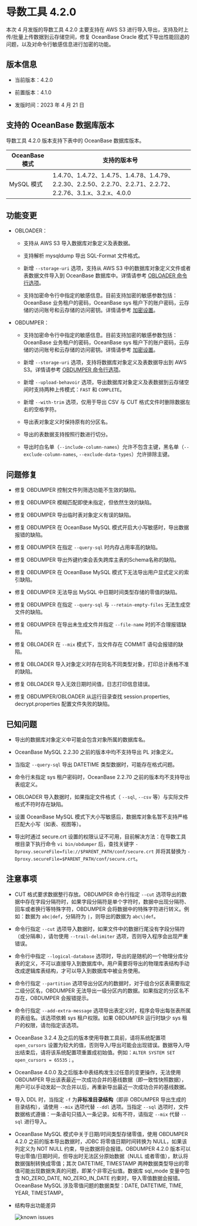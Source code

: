 # 导数工具 4.2.0 

本次 4 月发版的导数工具 4.2.0 主要支持在 AWS S3 进行导入导出，支持及时上传/批量上传数据到云存储空间，修复 OceanBase Oracle 模式下导出性能回退的问题，以及对命令行敏感信息进行加密的功能。

## 版本信息

* 当前版本：4.2.0

* 前置版本：4.1.0

* 发版时间：2023 年 4 月 21 日

## 支持的 OceanBase 数据库版本

导数工具 4.2.0 版本支持下表中的 OceanBase 数据库版本。


| OceanBase 模式|支持的版本号|
|-------------------------|--------------------------------------------------------------------------------------------------------|
| MySQL 模式  | 1.4.70、1.4.72、1.4.75、1.4.78、1.4.79、2.2.30、2.2.50、2.2.70、2.2.71、2.2.72、2.2.76、3.1.x、3.2.x、4.0.0 |



## 功能变更  

* OBLOADER：

  * 支持从 AWS S3 导入数据库对象定义及表数据。

  * 支持解析 mysqldump 导出 SQL-Format 文件格式。

  * 新增 `--storage-uri` 选项，支持从 AWS S3 中的数据库对象定义文件或者表数据文件导入到 OceanBase 数据库中。详情请参考 [OBLOADER 命令行选项](../../../5.OBLOADER/2.obloader-command-line-options.md)。

  * 支持加密命令行中指定的敏感信息。目前支持加密的敏感参数包括：OceanBase 业务租户的密码，OceanBase sys 租户下的账户密码，云存储的访问账号和云存储的访问密钥。详情请参考 [加密设置](../../../7.obloaderobdumper-encryption.md)。


* OBDUMPER：
  
  * 支持加密命令行中指定的敏感信息。目前支持加密的敏感参数包括：OceanBase 业务租户的密码，OceanBase sys 租户下的账户密码，云存储的访问账号和云存储的访问密钥。详情请参考 [加密设置](../../../7.obloaderobdumper-encryption.md)。
  
  * 新增 `--storage-uri` 选项，支持将数据库对象定义及表数据导出到 AWS S3。详情请参考 [OBDUMPER 命令行选项](../../../6.OBDUMPER/2.obdumper-command-line-options.md)。

  * 新增 `--upload-behavoir` 选项，导出数据库对象定义及表数据到云存储空间时支持两种上传模式：`FAST` 和 `COMPLETE`。

  * 新增 `--with-trim` 选项，仅用于导出 CSV 与 CUT 格式文件时删除数据左右的空格字符。

  * 导出表对象定义时保持原有的分区名。

  * 导出的表数据支持按照行数进行切分。

  * 导出时白名单（`--include-column-names`）允许不包含主键，黑名单（`--exclude-column-names`, `--exclude-data-types`）允许排除主键。
  


## 问题修复

* 修复 OBDUMPER 控制文件列筛选功能不生效的缺陷。

* 修复 OBDUMPER 模糊匹配即使未指定，但依然生效的缺陷。

* 修复 OBDUMPER 导出临时表对象定义有误的缺陷。

* 修复 OBDUMPER 在 OceanBase MySQL 模式开启大小写敏感时，导出数据报错的缺陷。

* 修复 OBDUMPER 在指定 `--query-sql` 时内存占用率高的缺陷。

* 修复 OBDUMPER 导出外键约束会丢失跨库主表的Schema名称的缺陷。

* 修复 OBDUMPER 在 OceanBase MySQL 模式下无法导出用户显式定义的索引缺陷。

* 修复 OBDUMPER 无法导出 MySQL 中日期时间类型存储的零值的缺陷。

* 修复 OBDUMPER 在指定 `--query-sql` 与 `--retain-empty-files` 无法生成空文件的缺陷。

* 修复 OBDUMPER 在导出未生成文件并指定 `--file-name` 时的不合理报错缺陷。

* 修复 OBLOADER 在 `--mix` 模式下，当文件存在 COMMIT 语句会报错的缺陷。

* 修复 OBLOADER 导入对象定义时存在同名不同类型对象，打印总计表格不准的缺陷。

* 修复 OBLOADER 导入无效日期时间值，日志打印信息错误。

* 修复 OBDUMPER/OBLOADER 从运行目录查找 session.properties, decrypt.properties 配置文件失败的缺陷。

## 已知问题

* 导出的数据库对象定义中可能会包含对象所属的数据库名。

* OceanBase MySQL 2.2.30 之前的版本中均不支持导出 PL 对象定义。

* 当指定 `--query-sql` 导出 DATETIME 类型数据时，可能存在格式问题。

* 命令行未指定 sys 租户密码时，OceanBase 2.2.70 之前的版本均不支持导出表组定义。

* OBLOADER 导入数据时，如果指定文件格式（ `--sql`, `--csv` 等）与实际文件格式不符时存在缺陷。

* 设置 OceanBase MySQL 模式下大小写敏感后，数据库对象名暂不支持严格匹配大小写（如表、视图等）。

* 导出时通过 secure.crt 设置的权限认证不可用，目前解决方法：在导数工具根目录下执行命令 `vi bin/obdumper` 后，查找关键字 `-Dproxy.secureFile=file://$PARENT_PATH/conf/secure.crt` 并将其替换为 `-Dproxy.secureFile=$PARENT_PATH/conf/secure.crt`。


## 注意事项

* CUT 格式要求数据整行存放。OBDUMPER 命令行指定 `--cut` 选项导出的数据中存在字段分隔符时，如果字段分隔符是单个字符时，数据中出现分隔符、回车或者换行等特殊字符，OBDUMPER 会将数据中的特殊字符进行转义。例如：数据为 `abc|def`，分隔符为 `|`，则导出的数据为 `abc\|def`。

* 命令行指定 `--cut` 选项导入数据时，如果文件中的数据行尾没有字段分隔符（或分隔串），请勿使用 `--trail-delimiter` 选项，否则导入程序会出现严重错误。

* 命令行中指定 `--logical-database` 选项时，导出的是随机的一个物理分库分表的定义，不可以直接导入到数据库中。用户需要将导出的物理库表结构手动改成逻辑库表结构，才可以导入到数据库中被业务使用。

* 命令行指定 `--partition` 选项导出分区内的数据时，对于组合分区表需要指定二级分区名，OBDUMPER 无法导出一级分区内的数据。如果指定的分区名不存在，OBDUMPER 会报错提示。

* 命令行指定 `--add-extra-message` 选项导出表定义时，程序会导出每张表所属的表组名。该选项依赖 sys 租户权限。如果 OBDUMPER 运行时缺少 sys 租户的权限，请勿指定该选项。

* OceanBase 3.2.4 及之后的版本使用导数工具前，请将系统配置项 `open_cursors` 设置为较大的值，否则导入/导出可能会出现错误。数据导入/导出结束后，请将该系统配置项重置成初始值。例如：`ALTER SYSTEM SET open_cursors = 65535；`。

* OceanBase 4.0.0 及之后版本中表结构发生过任意的变更操作，无法使用 OBDUMPER 导出该表最近一次成功合并的基线数据（即一致性快照数据），用户可以手动发起一次合并以后，再重新导出最近一次成功合并的基线数据。

* 导入 DDL 时，当指定 `-f` 为**非标准目录结构**（即非 OBDUMPER 导出生成的目录结构），请使用 `--mix` 选项代替 `--ddl` 选项。当指定 `--sql` 选项时，文件数据格式遵循：一条语句只插入一条记录。如有不符，请指定 `--mix` 代替 `--sql` 进行导入。

* OceanBase MySQL 模式中关于日期/时间类型存储零值，使用 OBDUMPER 4.2.0 之前的版本导出数据时，JDBC 将零值日期时间转换为 NULL，如果该列定义为 NOT NULL 约束，导出数据将会报错。OBDUMPER 4.2.0 版本可以导出零值/日期时间，但导出时无法区分原始数据（NULL 或者零值），默认将数据强制转换成零值；其次 DATETIME, TIMESTAMP 两种数据类型导出的零值可能出现数据失真的问题，即某个非零近似值。数据库 sql_mode 变量中包含 NO_ZERO_DATE, NO_ZERO_IN_DATE 约束时，导入零值数据会报错。OceanBase MySQL 涉及零值问题的数据类型：DATE, DATETIME, TIME, YEAR, TIMESTAMP。

* 结构导出功能差异
  
  ![known issues](https://obbusiness-private.oss-cn-shanghai.aliyuncs.com/doc/img/obloaderobdumper/420/known%20issues.png)
  